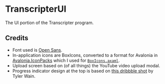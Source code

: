 # TranscripterUI

The UI portion of the Transcripter program.

## Credits

- Font used is [Open Sans](https://github.com/googlefonts/opensans).
- In-application icons are BoxIcons, converted to a format for Avalonia
  in [Avalonia.IconPacks](https://github.com/ahopper/Avalonia.IconPacks) which I used
  for [`BoxIcons.axaml`](./BoxIcons.axaml).
- Upload screen based on (of all things) the YouTube video upload modal.
- Progress indicator design at the top is based
  on [this dribbble shot](https://dribbble.com/shots/15007566-Progress-Indicator-Dark) by Tyler Wain.
